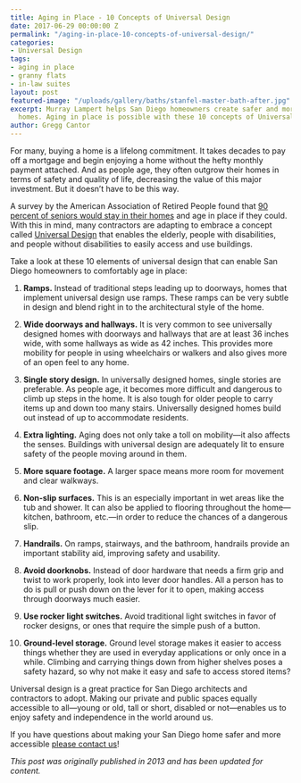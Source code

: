 ```yaml
---
title: Aging in Place - 10 Concepts of Universal Design
date: 2017-06-29 00:00:00 Z
permalink: "/aging-in-place-10-concepts-of-universal-design/"
categories:
- Universal Design
tags:
- aging in place
- granny flats
- in-law suites
layout: post
featured-image: "/uploads/gallery/baths/stanfel-master-bath-after.jpg"
excerpt: Murray Lampert helps San Diego homeowners create safer and more accessible
  homes. Aging in place is possible with these 10 concepts of Universal Design.
author: Gregg Cantor
---
```


For many, buying a home is a lifelong commitment. It takes decades to pay off a mortgage and begin enjoying a home without the hefty monthly payment attached. And as people age, they often outgrow their homes in terms of safety and quality of life, decreasing the value of this major investment. But it doesn’t have to be this way.

A survey by the American Association of Retired People found that [90 percent of seniors would stay in their homes](http://assets.aarp.org/rgcenter/ppi/liv-com/ib190.pdf) and age in place if they could. With this in mind, many contractors are adapting to embrace a concept called [Universal Design](/15-ways-to-apply-universal-design-in-your-home-2/) that enables the elderly, people with disabilities, and people without disabilities to easily access and use buildings.

Take a look at these 10 elements of universal design that can enable San Diego homeowners to comfortably age in place:

1. **Ramps.** Instead of traditional steps leading up to doorways, homes that implement universal design use ramps. These ramps can be very subtle in design and blend right in to the architectural style of the home.

2. **Wide doorways and hallways.** It is very common to see universally designed homes with doorways and hallways that are at least 36 inches wide, with some hallways as wide as 42 inches. This provides more mobility for people in using wheelchairs or walkers and also gives more of an open feel to any home.

3. **Single story design.** In universally designed homes, single stories are preferable. As people age, it becomes more difficult and dangerous to climb up steps in the home. It is also tough for older people to carry items up and down too many stairs. Universally designed homes build out instead of up to accommodate residents.

4. **Extra lighting.** Aging does not only take a toll on mobility—it also affects the senses. Buildings with universal design are adequately lit to ensure safety of the people moving around in them.

5. **More square footage.** A larger space means more room for movement and clear walkways.

6. **Non-slip surfaces.** This is an especially important in wet areas like the tub and shower. It can also be applied to flooring throughout the home—kitchen, bathroom, etc.—in order to reduce the chances of a dangerous slip.

7. **Handrails.** On ramps, stairways, and the bathroom, handrails provide an important stability aid, improving safety and usability.

8. **Avoid doorknobs.** Instead of door hardware that needs a firm grip and twist to work properly, look into lever door handles. All a person has to do is pull or push down on the lever for it to open, making access through doorways much easier.

9. **Use rocker light switches.** Avoid traditional light switches in favor of rocker designs, or ones that require the simple push of a button.

10. **Ground-level storage.** Ground level storage makes it easier to access things whether they are used in everyday applications or only once in a while. Climbing and carrying things down from higher shelves poses a safety hazard, so why not make it easy and safe to access stored items?

Universal design is a great practice for San Diego architects and contractors to adopt. Making our private and public spaces equally accessible to all—young or old, tall or short, disabled or not—enables us to enjoy safety and independence in the world around us.

If you have questions about making your San Diego home safer and more accessible [please contact us](/contact)!

_This post was originally published in 2013 and has been updated for content._
